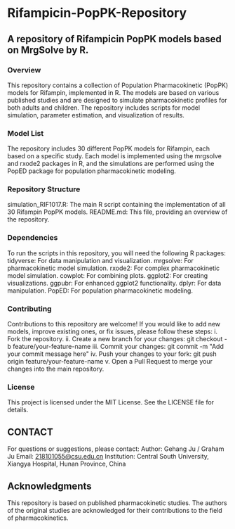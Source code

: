 # Rifampicin-PopPK-Repository
## A repository of Rifampicin PopPK models based on MrgSolve by R.
### Overview
This repository contains a collection of Population Pharmacokinetic (PopPK) models for Rifampin, implemented in R. The models are based on various published studies and are designed to simulate pharmacokinetic profiles for both adults and children. The repository includes scripts for model simulation, parameter estimation, and visualization of results.

### Model List
The repository includes 30 different PopPK models for Rifampin, each based on a specific study. Each model is implemented using the mrgsolve and rxode2 packages in R, and the simulations are performed using the PopED package for population pharmacokinetic modeling.

### Repository Structure
simulation_RIF1017.R: The main R script containing the implementation of all 30 Rifampin PopPK models.
README.md: This file, providing an overview of the repository.

### Dependencies
To run the scripts in this repository, you will need the following R packages:
tidyverse: For data manipulation and visualization.
mrgsolve: For pharmacokinetic model simulation.
rxode2: For complex pharmacokinetic model simulation.
cowplot: For combining plots.
ggplot2: For creating visualizations.
ggpubr: For enhanced ggplot2 functionality.
dplyr: For data manipulation.
PopED: For population pharmacokinetic modeling.

### Contributing
Contributions to this repository are welcome! If you would like to add new models, improve existing ones, or fix issues, please follow these steps:
i. Fork the repository.
ii. Create a new branch for your changes: git checkout -b feature/your-feature-name
iii. Commit your changes: git commit -m "Add your commit message here"
iv. Push your changes to your fork: git push origin feature/your-feature-name
v. Open a Pull Request to merge your changes into the main repository.

### License
This project is licensed under the MIT License. See the LICENSE file for details.

## CONTACT
For questions or suggestions, please contact:
Author: Gehang Ju / Graham Ju
Email: 218101055@csu.edu.cn
Institution: Central South University, Xiangya Hospital, Hunan Province, China

## Acknowledgments
This repository is based on published pharmacokinetic studies. The authors of the original studies are acknowledged for their contributions to the field of pharmacokinetics.
